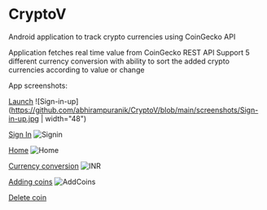 # CryptoV
Android application to track crypto currencies using CoinGecko API

Application fetches real time value from CoinGecko REST API
Support 5 different currency conversion with ability to sort the added crypto currencies according to value or change


App screenshots:

<ins>Launch</ins>
![Sign-in-up](https://github.com/abhirampuranik/CryptoV/blob/main/screenshots/Sign-in-up.jpg | width="48")

<ins>Sign In</ins>
![Signin](https://github.com/abhirampuranik/CryptoV/blob/main/screenshots/signin.jpg)

<ins>Home</ins>
![Home](https://github.com/abhirampuranik/CryptoV/blob/main/screenshots/Home.jpg)

<ins>Currency conversion</ins>
![INR](https://github.com/abhirampuranik/CryptoV/blob/main/screenshots/INR.jpg)

<ins>Adding coins</ins>
![AddCoins](https://github.com/abhirampuranik/CryptoV/blob/main/screenshots/Add%20coins.jpg)

<ins>Delete coin</ins>

